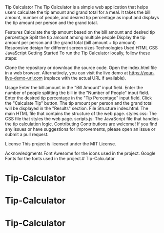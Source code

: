 Tip Calculator
The Tip Calculator is a simple web application that helps users calculate the tip amount and grand total for a meal. It takes the bill amount, number of people, and desired tip percentage as input and displays the tip amount per person and the grand total.

Features
Calculate the tip amount based on the bill amount and desired tip percentage
Split the tip amount among multiple people
Display the tip amount per person and the grand total (bill amount + tip amount)
Responsive design for different screen sizes
Technologies Used
HTML
CSS
JavaScript
Getting Started
To run the Tip Calculator locally, follow these steps:

Clone the repository or download the source code.
Open the index.html file in a web browser.
Alternatively, you can visit the live demo at https://your-live-demo-url.com (replace with the actual URL if available).

Usage
Enter the bill amount in the "Bill Amount" input field.
Enter the number of people splitting the bill in the "Number of People" input field.
Enter the desired tip percentage in the "Tip Percentage" input field.
Click the "Calculate Tip" button.
The tip amount per person and the grand total will be displayed in the "Results" section.
File Structure
index.html: The main HTML file that contains the structure of the web page.
styles.css: The CSS file that styles the web page.
scripts.js: The JavaScript file that handles the tip calculation logic.
Contributing
Contributions are welcome! If you find any issues or have suggestions for improvements, please open an issue or submit a pull request.

License
This project is licensed under the MIT License.

Acknowledgments
Font Awesome for the icons used in the project.
Google Fonts for the fonts used in the project.# Tip-Calculator
# Tip-Calculator
# Tip-Calculator
# Tip-Calculator
